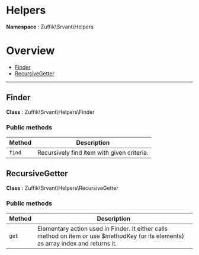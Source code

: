 
# Helpers

**Namespace**  : Zuffik\Srvant\Helpers

# Overview

- [Finder](__NAMESPACE__.md#Finder)
- [RecursiveGetter](__NAMESPACE__.md#RecursiveGetter)


---
<a name="Finder"></a>
## Finder

**Class**  : Zuffik\Srvant\Helpers\Finder

### Public methods

| Method | Description |
|---|---|
| `find` | Recursively find item with given criteria. |

<a name="RecursiveGetter"></a>
## RecursiveGetter

**Class**  : Zuffik\Srvant\Helpers\RecursiveGetter

### Public methods

| Method | Description |
|---|---|
| `get` | Elementary action used in Finder. It either calls method on item or use $methodKey (or its elements) as array index and returns it. |

